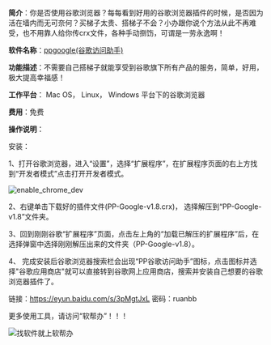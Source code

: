 **简介**：你是否使用谷歌浏览器？每每看到好用的谷歌浏览器插件的时候，是否因为活在墙内而无可奈何？买梯子太贵、搭梯子不会？小办跟你说个方法从此不再难受，也不用靠人给你传crx文件，各种手动捯饬，可谓是一劳永逸啊！

**软件名称**：[ppgoogle(谷歌访问助手)]( http://www.ppgoogle.net/ )

**功能描述**：不需要自己搭梯子就能享受到谷歌旗下所有产品的服务，简单，好用，极大提高幸福感！

**工作平台**： Mac OS， Linux， Windows 平台下的谷歌浏览器

**费用**：免费

**操作说明**：

安装：

1、打开谷歌浏览器，进入“设置”，选择“扩展程序”，在扩展程序页面的右上方找到“开发者模式”点击打开开发者模式。

![enable_chrome_dev](C:\Users\truein\Documents\writtings\enable_chrome_dev.gif)

2、右键单击下载好的插件文件(PP-Google-v1.8.crx)， 选择解压到“PP-Google-v1.8”文件夹。



3、回到刚刚谷歌“扩展程序”页面，点击左上角的“加载已解压的扩展程序”后，在选择弹窗中选择刚刚解压出来的文件夹（PP-Google-v1.8）。

4、 完成安装后谷歌浏览器搜索栏会出现“PP谷歌访问助手”图标，点击图标并选择"谷歌应用商店"就可以直接转到谷歌网上应用商店，搜索并安装自己想要的谷歌浏览器插件了。



链接：https://eyun.baidu.com/s/3pMgtJxL 密码：ruanbb

更多使用工具，请访问“软帮办”！！！

![找软件就上软帮办](http://118.24.202.12:81/rbbUpload/20190903/1567471807080068812.jpg)

